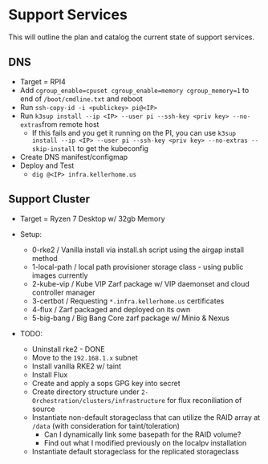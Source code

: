 # Support Services

This will outline the plan and catalog the current state of support services.

## DNS
- Target = RPI4
- Add `cgroup_enable=cpuset cgroup_enable=memory cgroup_memory=1` to end of `/boot/cmdline.txt` and reboot
- Run `ssh-copy-id -i <publickey> pi@<IP>`
- Run `k3sup install --ip <IP> --user pi --ssh-key <priv key> --no-extras`from remote host
    - If this fails and you get it running on the PI, you can use `k3sup install --ip <IP> --user pi --ssh-key <priv key> --no-extras --skip-install` to get the kubeconfig
- Create DNS manifest/configmap
- Deploy and Test
    - `dig @<IP> infra.kellerhome.us`

## Support Cluster
- Target = Ryzen 7 Desktop w/ 32gb Memory
- Setup:
    - 0-rke2 / Vanilla install via install.sh script using the airgap install method
    - 1-local-path / local path provisioner storage class - using public images currently
    - 2-kube-vip / Kube VIP Zarf package w/ VIP daemonset and cloud controller manager
    - 3-certbot / Requesting `*.infra.kellerhome.us` certificates
    - 4-flux / Zarf packaged and deployed on its own
    - 5-big-bang / Big Bang Core zarf package w/ Minio & Nexus

- TODO:
    - Uninstall rke2 - DONE
    - Move to the `192.168.1.x` subnet
    - Install vanilla RKE2 w/ taint
    - Install Flux
    - Create and apply a sops GPG key into secret
    - Create directory structure under `2-Orchestration/clusters/infrastructure` for flux reconiliation of source
    - Instantiate non-default storageclass that can utilize the RAID array at `/data` (with consideration for taint/toleration)
        - Can I dynamically link some basepath for the RAID volume?
        - Find out what I modified previously on the localpv installation
    - Instantiate default storageclass for the replicated storageclass 
